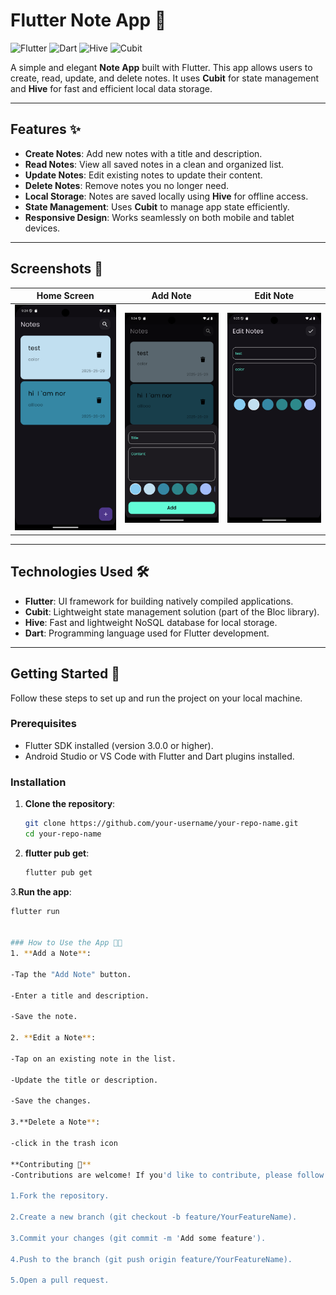 # Flutter Note App 📝

![Flutter](https://img.shields.io/badge/Flutter-%2302569B.svg?style=for-the-badge&logo=Flutter&logoColor=white)
![Dart](https://img.shields.io/badge/Dart-%230175C2.svg?style=for-the-badge&logo=Dart&logoColor=white)
![Hive](https://img.shields.io/badge/Hive-%23FF6F00.svg?style=for-the-badge&logo=hive&logoColor=white)
![Cubit](https://img.shields.io/badge/Cubit-%230175C2.svg?style=for-the-badge&logo=bloc&logoColor=white)

A simple and elegant **Note App** built with Flutter. This app allows users to create, read, update, and delete notes. It uses **Cubit** for state management and **Hive** for fast and efficient local data storage.

---

## Features ✨

- **Create Notes**: Add new notes with a title and description.
- **Read Notes**: View all saved notes in a clean and organized list.
- **Update Notes**: Edit existing notes to update their content.
- **Delete Notes**: Remove notes you no longer need.
- **Local Storage**: Notes are saved locally using **Hive** for offline access.
- **State Management**: Uses **Cubit** to manage app state efficiently.
- **Responsive Design**: Works seamlessly on both mobile and tablet devices.

---

## Screenshots 📱

| Home Screen | Add Note | Edit Note |
|-------------|----------|-----------|
| ![Home Screen](screenshots/homepage.png) | ![Add Note](screenshots/add_note.png) | ![Edit Note](screenshots/edit_note.png) |

---

## Technologies Used 🛠️

- **Flutter**: UI framework for building natively compiled applications.
- **Cubit**: Lightweight state management solution (part of the Bloc library).
- **Hive**: Fast and lightweight NoSQL database for local storage.
- **Dart**: Programming language used for Flutter development.

---

## Getting Started 🚀

Follow these steps to set up and run the project on your local machine.

### Prerequisites

- Flutter SDK installed (version 3.0.0 or higher).
- Android Studio or VS Code with Flutter and Dart plugins installed.


### Installation
1. **Clone the repository**:
   ```bash
   git clone https://github.com/your-username/your-repo-name.git
   cd your-repo-name
2. **flutter pub get**:
   ```bash
   flutter pub get 
3.**Run the app**:
   ```bash
   flutter run


### How to Use the App 🧑‍💻
1. **Add a Note**:

-Tap the "Add Note" button.

-Enter a title and description.

-Save the note.

2. **Edit a Note**:

-Tap on an existing note in the list.

-Update the title or description.

-Save the changes.

3.**Delete a Note**:

-click in the trash icon 

**Contributing 🤝**
-Contributions are welcome! If you'd like to contribute, please follow these steps:

 1.Fork the repository.

2.Create a new branch (git checkout -b feature/YourFeatureName).

3.Commit your changes (git commit -m 'Add some feature').

4.Push to the branch (git push origin feature/YourFeatureName).

5.Open a pull request.

